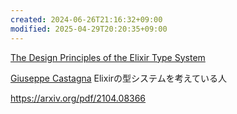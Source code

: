 ```yaml
---
created: 2024-06-26T21:16:32+09:00
modified: 2025-04-29T20:20:35+09:00
---
```


[The Design Principles of the Elixir Type System](https://www.irif.fr/~gc/papers/elixir-type-design.pdf)

[Giuseppe Castagna](https://www.irif.fr/~gc/)
Elixirの型システムを考えている人


https://arxiv.org/pdf/2104.08366